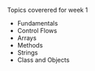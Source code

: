 Topics coverered for week 1 
* Fundamentals
* Control Flows
* Arrays
* Methods
* Strings
* Class and Objects
